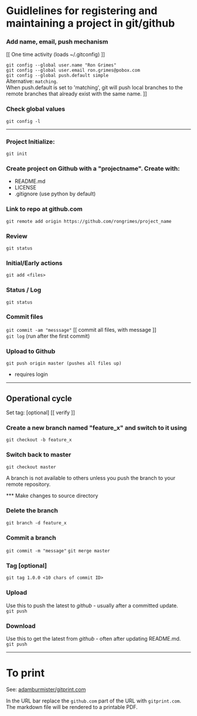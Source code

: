 # Guidlelines for registering and maintaining a project in git/github

### Add name, email, push mechanism
[[ One time activity (loads ~/.gitconfig) ]]  

`git config --global user.name "Ron Grimes"`  
`git config --global user.email ron.grimes@pobox.com`  
`git config --global push.default simple`  
Alternative: `matching`.  
When push.default is set to 'matching', git will push local branches to the remote branches that already exist with the same name. ]] 


### Check global values   
`git config -l`

---

### Project Initialize:  
`git init`

### Create project on Github with a "projectname". Create with:
* README.md
* LICENSE
* .gitignore (use python by default)

### Link to repo at github.com  
`git remote add origin https://github.com/rongrimes/project_name`
   
### Review  
`git status`

### Initial/Early actions  
`git add <files>`

### Status / Log  
`git status`
   
### Commit files   
`git commit -am "messsage"`   [[ commit all files, with message ]]  
`git log` (run after the first commit)
   
### Upload to Github
`git push origin master (pushes all files up)`  
* requires login	

---

## Operational cycle
Set tag: [optional]	[[ verify ]]

### Create a new branch named "feature_x" and switch to it using
`git checkout -b feature_x`

### Switch back to master
`git checkout master`
   
A branch is not available to others unless you push the branch to your remote repository.

*** Make changes to source directory

### Delete the branch
`git branch -d feature_x`
   
### Commit a branch
`git commit -m "message"`
`git merge master`

### Tag [optional]
`git tag 1.0.0 <10 chars of commit ID>`
  
### Upload
Use this to push the latest to _github_ - usually after a committed update.  
`git push`

### Download
Use this to get the latest from _github_ - often after updating README.md.  
`git push`



---
# To print

See: [adamburmister/gitprint.com](https://github.com/adamburmister/gitprint.com)

In the URL bar replace the `github.com` part of the URL with `gitprint.com`. The markdown file will be rendered to a printable PDF.
